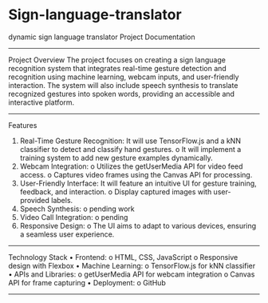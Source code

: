 # Sign-language-translator
dynamic sign language translator
Project Documentation
________________________________________
Project Overview
The project focuses on creating a sign language recognition system that integrates real-time gesture detection and recognition using machine learning, webcam inputs, and user-friendly interaction. The system will also include speech synthesis to translate recognized gestures into spoken words, providing an accessible and interactive platform.
________________________________________
Features
1.	Real-Time Gesture Recognition:
  It will use TensorFlow.js and a kNN classifier to detect and classify hand gestures.
o	It will implement a training system to add new gesture examples dynamically.
3.	Webcam Integration:
o	Utilizes the getUserMedia API for video feed access.
o	Captures video frames using the Canvas API for processing.
4.	User-Friendly Interface:
   It will feature an intuitive UI for gesture training, feedback, and interaction.
o	Display captured images with user-provided labels.
5.	Speech Synthesis:
o	pending work
6.	Video Call Integration:
o	pending
7.	Responsive Design:
o	The UI aims to adapt to various devices, ensuring a seamless user experience.
________________________________________
Technology Stack
•	Frontend:
o	HTML, CSS, JavaScript
o	Responsive design with Flexbox
•	Machine Learning:
o	TensorFlow.js for kNN classifier
•	APIs and Libraries:
o	getUserMedia API for webcam integration
o	Canvas API for frame capturing
•	Deployment:
o	GitHub 
________________________________________


